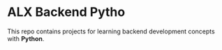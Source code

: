 # ALX Backend Pytho

This repo contains projects for learning backend development concepts with __Python__.
